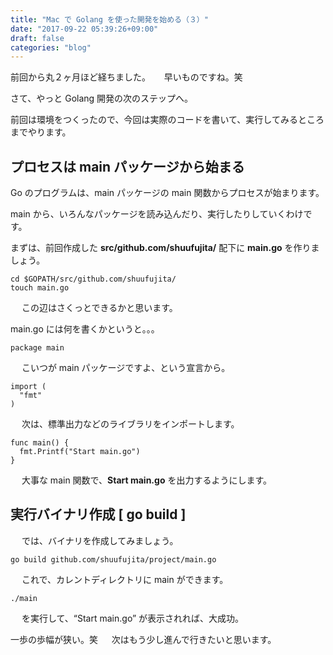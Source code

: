 ```yaml
---
title: "Mac で Golang を使った開発を始める（３）"
date: "2017-09-22 05:39:26+09:00"
draft: false
categories: "blog"
---
```

前回から丸２ヶ月ほど経ちました。
　
早いものですね。笑

さて、やっと Golang 開発の次のステップへ。

前回は環境をつくったので、今回は実際のコードを書いて、実行してみるところまでやります。

## プロセスは main パッケージから始まる

Go のプログラムは、main パッケージの main 関数からプロセスが始まります。

main から、いろんなパッケージを読み込んだり、実行したりしていくわけです。

まずは、前回作成した **src/github.com/shuufujita/</strong> 配下に <strong>main.go** を作りましょう。
　
<pre><code>cd $GOPATH/src/github.com/shuufujita/
touch main.go</code></pre>
　
この辺はさくっとできるかと思います。

main.go には何を書くかというと。。。
　
<pre><code>package main</code></pre>
　
こいつが main パッケージですよ、という宣言から。 
　
<pre><code>import (
  "fmt"
)</code></pre>
　
次は、標準出力などのライブラリをインポートします。
　
<pre><code>func main() {
  fmt.Printf("Start main.go")
}</code></pre>
　
大事な main 関数で、**Start main.go** を出力するようにします。 

## 実行バイナリ作成 [ go build ]
　
では、バイナリを作成してみましょう。
　
<pre><code>go build github.com/shuufujita/project/main.go</code></pre>
　
これで、カレントディレクトリに main ができます。
　
<pre><code>./main</code></pre>
　
を実行して、“Start main.go” が表示されれば、大成功。

一歩の歩幅が狭い。笑
　
次はもう少し進んで行きたいと思います。
　